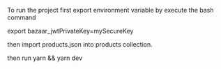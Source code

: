 To run the project first export environment variable by execute the bash command

export bazaar_jwtPrivateKey=mySecureKey  
 
then import products.json into products collection.

then run yarn && yarn dev
